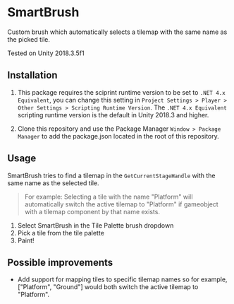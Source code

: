 # SmartBrush

Custom brush which automatically selects a tilemap with the same name as the picked tile.

Tested on Unity 2018.3.5f1

## Installation
1. This package requires the sciprint runtime version to be set to `.NET 4.x Equivalent`, you can change this setting in `Project Settings > Player > Other Settings > Scripting Runtime Version`. The `.NET 4.x Equivalent` scripting runtime version is the default in Unity 2018.3 and higher.

2. Clone this repository and use the Package Manager `Window > Package Manager` to add the package.json located in the root of this repository.

## Usage

SmartBrush tries to find a tilemap in the `GetCurrentStageHandle` with the same name as the selected tile.

> For example: Selecting a tile with the name "Platform" will automatically switch the active tilemap to "Platform" if gameobject with a tilemap component by that name exists.

1. Select SmartBrush in the Tile Palette brush dropdown
2. Pick a tile from the tile palette
3. Paint!

## Possible improvements

-   Add support for mapping tiles to specific tilemap names so for example, ["Platform", "Ground"] would both switch the active tilemap to "Platform".
